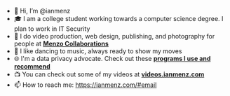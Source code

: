 - 👋 Hi, I’m @ianmenz
- 🎓 I am a college student working towards a computer science degree. I plan to work in IT Security
- 🎥 I do video production, web design, publishing, and photography for people at __[Menzo Collaborations](https://menzocollaborations.com/)__
- 🕺 I like dancing to music, always ready to show my moves
- 🌐 I'm a data privacy advocate. Check out these __[programs I use and recommend](https://ianmenz.com/#programs)__
- 📺 You can check out some of my videos at __[videos.ianmenz.com](videos.ianmenz.com)__
- 📫 How to reach me: https://ianmenz.com/#email

<!---
ianmenz/ianmenz is a ✨ special ✨ repository because its `README.md` (this file) appears on your GitHub profile.
You can click the Preview link to take a look at your changes.
--->
